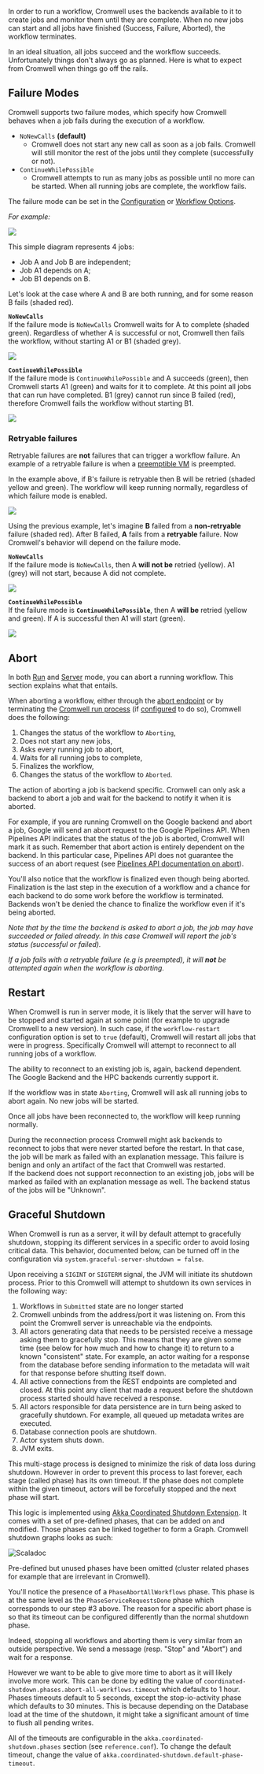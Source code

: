 In order to run a workflow, Cromwell uses the backends available to it to create jobs and monitor them until they are complete. When no new jobs can start and all jobs have finished (Success, Failure, Aborted), the workflow terminates.

In an ideal situation, all jobs succeed and the workflow succeeds.
Unfortunately things don't always go as planned. Here is what to expect from Cromwell when things go off the rails.

## Failure Modes

Cromwell supports two failure modes, which specify how Cromwell behaves when a job fails during the execution of a workflow.

* `NoNewCalls` **(default)**  
	* Cromwell does not start any new call as soon as a job fails. Cromwell will still monitor the rest of the jobs until they complete (successfully or not).  
* `ContinueWhilePossible`  
	* Cromwell attempts to run as many jobs as possible until no more can be started. When all running jobs are complete, the workflow fails.

The failure mode can be set in the [Configuration](../Configuring/) or [Workflow Options](../wf_options/Overview#workflow-failure).

_For example:_

![](ABdependency.png)

This simple diagram represents 4 jobs:

* Job A and Job B are independent; 
* Job A1 depends on A; 
* Job B1 depends on B.

Let's look at the case where A and B are both running, and for some reason B fails (shaded red).

**`NoNewCalls`**  
If the failure mode is `NoNewCalls` Cromwell waits for A to complete (shaded green). Regardless of whether A is successful or not, Cromwell then fails the workflow, without starting A1 or B1 (shaded grey).

![](NNC_B_fail.png)

**`ContinueWhilePossible`**  
If the failure mode is `ContinueWhilePossible` and A succeeds (green), then Cromwell starts A1 (green) and waits for it to complete. At this point all jobs that can run have completed. B1 (grey) cannot run since B failed (red), therefore Cromwell fails the workflow without starting B1.

![](CWP_B_fail.png)

### Retryable failures

Retryable failures are **not** failures that can trigger a workflow failure. An example of a retryable failure is when a [preemptible VM](../RuntimeAttributes/#preemptible) is preempted. 

In the example above, if B's failure is retryable then B will be retried (shaded yellow and green). The workflow will keep running normally, regardless of which failure mode is enabled.

![](CWP_B_retryable_fail_then_success.png)

Using the previous example, let's imagine **B** failed from a **non-retryable** failure (shaded red). After B failed, **A** fails from a **retryable** failure. Now Cromwell's behavior will depend on the failure mode.

**`NoNewCalls`**  
If the failure mode is `NoNewCalls`, then A **will not be** retried (yellow). A1 (grey) will not start, because A did not complete.

![](NCC_B_fail_A_retryable.png)

**`ContinueWhilePossible`**  
If the failure mode is **`ContinueWhilePossible`**, then A **will be** retried (yellow and green). If A is successful then A1 will start (green).

![](CWP_B_fail_A_retryable.png)

## Abort

In both [Run](../Modes/#run) and [Server](../Modes/#server) mode, you can abort a running workflow. This section explains what that entails.

When aborting a workflow, either through the [abort endpoint](../api/RESTAPI#abort-a-running-workflow) or by terminating the [Cromwell run process](../Modes) (if [configured](../Configuring#abort) to do so), Cromwell does the following:

1. Changes the status of the workflow to `Aborting`,
2. Does not start any new jobs,
3. Asks every running job to abort,
4. Waits for all running jobs to complete,
5. Finalizes the workflow,
6. Changes the status of the workflow to `Aborted`.

The action of aborting a job is backend specific. Cromwell can only ask a backend to abort a job and wait for the backend to notify it when it is aborted.  

For example, if you are running Cromwell on the Google backend and abort a job, Google will send an abort request to the Google Pipelines API. When Pipelines API indicates that the status of the job is aborted, Cromwell will mark it as such.
Remember that abort action is entirely dependent on the backend. In this particular case, Pipelines API does not guarantee the success of an abort request (see [Pipelines API documentation on abort](https://cloud.google.com/genomics/reference/rest/v1alpha2/operations/cancel)).

You'll also notice that the workflow is finalized even though being aborted.
Finalization is the last step in the execution of a workflow and a chance for each backend to do some work before the workflow is terminated.
Backends won't be denied the chance to finalize the workflow even if it's being aborted.

_Note that by the time the backend is asked to abort a job, the job may have succeeded or failed already. In this case Cromwell will report the job's status (successful or failed)._

_If a job fails with a retryable failure (e.g is preempted), it will **not** be attempted again when the workflow is aborting._

## Restart

When Cromwell is run in server mode, it is likely that the server will have to be stopped and started again at some point (for example to upgrade Cromwell to a new version).
In such case, if the `workflow-restart` configuration option is set to `true` (default), Cromwell will restart all jobs that were in progress. Specifically Cromwell will attempt to reconnect to all running jobs of a workflow.

The ability to reconnect to an existing job is, again, backend dependent. The Google Backend and the HPC backends currently support it.

If the workflow was in state `Aborting`, Cromwell will ask all running jobs to abort again. No new jobs will be started.

Once all jobs have been reconnected to, the workflow will keep running normally.

During the reconnection process Cromwell might ask backends to reconnect to jobs that were never started before the restart. In that case, the job will be mark as failed with an explanation message. This failure is benign and only an artifact of the fact that Cromwell was restarted.  
If the backend does not support reconnection to an existing job, jobs will be marked as failed with an explanation message as well. The backend status of the jobs will be "Unknown".

## Graceful Shutdown

When Cromwell is run as a server, it will by default attempt to gracefully shutdown, stopping its different services in a specific order to avoid losing critical data.
This behavior, documented below, can be turned off in the configuration via `system.graceful-server-shutdown = false`.

Upon receiving a `SIGINT` or `SIGTERM` signal, the JVM will initiate its shutdown process. Prior to this Cromwell will attempt to shutdown its own services in the following way:

1. Workflows in `Submitted` state are no longer started
2. Cromwell unbinds from the address/port it was listening on. From this point the Cromwell server is unreachable via the endpoints.
3. All actors generating data that needs to be persisted receive a message asking them to gracefully stop.
This means that they are given some time (see below for how much and how to change it) to return to a known "consistent" state.
For example, an actor waiting for a response from the database before sending information to the metadata will wait for that response before shutting itself down.
4. All active connections from the REST endpoints are completed and closed. At this point any client that made a request before the shutdown process started should have received a response.
5. All actors responsible for data persistence are in turn being asked to gracefully shutdown. 
For example, all queued up metadata writes are executed.
6. Database connection pools are shutdown.
7. Actor system shuts down.
8. JVM exits.
    
This multi-stage process is designed to minimize the risk of data loss during shutdown. However in order to prevent this process to last forever, each stage (called phase) has its own timeout.
If the phase does not complete within the given timeout, actors will be forcefully stopped and the next phase will start.

This logic is implemented using [Akka Coordinated Shutdown Extension](http://doc.akka.io/docs/akka/current/scala/actors.html#coordinated-shutdown).
It comes with a set of pre-defined phases, that can be added on and modified. Those phases can be linked together to form a Graph. Cromwell shutdown graphs looks as such:

![Scaladoc](CromwellShutdownProcess.png)

Pre-defined but unused phases have been omitted (cluster related phases for example that are irrelevant in Cromwell).

You'll notice the presence of a `PhaseAbortAllWorkflows` phase. This phase is at the same level as the `PhaseServiceRequestsDone` phase which corresponds to our step #3 above.
The reason for a specific abort phase is so that its timeout can be configured differently than the normal shutdown phase.

Indeed, stopping all workflows and aborting them is very similar from an outside perspective. We send a message (resp. "Stop" and "Abort") and wait for a response.

However we want to be able to give more time to abort as it will likely involve more work. This can be done by editing the value of `coordinated-shutdown.phases.abort-all-workflows.timeout` which defaults to 1 hour.
Phases timeouts default to 5 seconds, except the stop-io-activity phase which defaults to 30 minutes. This is because depending on the Database load at the time of the shutdown, it might take a significant amount of time to flush all pending writes.

All of the timeouts are configurable in the `akka.coordinated-shutdown.phases` section (see `reference.conf`).
To change the default timeout, change the value of `akka.coordinated-shutdown.default-phase-timeout`.